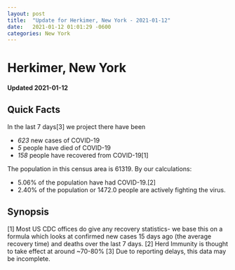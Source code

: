 ```yaml
---
layout: post
title:  "Update for Herkimer, New York - 2021-01-12"
date:   2021-01-12 01:01:29 -0600
categories: New York
---
```


# Herkimer, New York
#### Updated 2021-01-12

## Quick Facts

In the last 7 days[3] we project there have been
- *623* new cases of COVID-19
- *5* people have died of COVID-19
- *158* people have recovered from COVID-19[1]

The population in this census area is 61319. By our calculations:
- 5.06% of the population have had COVID-19.[2]
- 2.40% of the population or 1472.0 people are actively fighting the virus.

## Synopsis




[1] Most US CDC offices do give any recovery statistics- we base this on a formula which looks at confirmed new cases
15 days ago (the average recovery time) and deaths over the last 7 days.
[2] Herd Immunity is thought to take effect at around ~70-80%
[3] Due to reporting delays, this data may be incomplete. 
    
